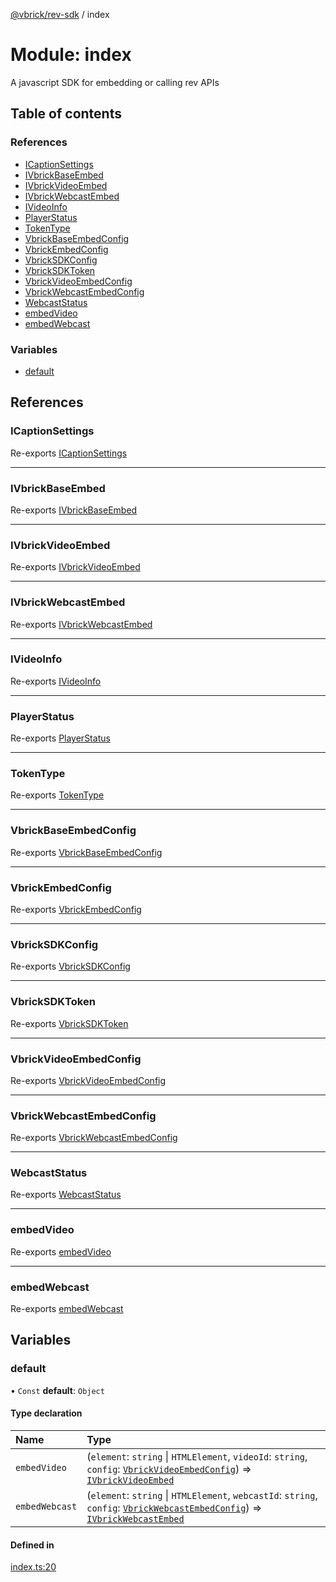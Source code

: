 [@vbrick/rev-sdk](../README.md) / index

# Module: index

A javascript SDK for embedding or calling rev APIs

## Table of contents

### References

- [ICaptionSettings](index.md#icaptionsettings)
- [IVbrickBaseEmbed](index.md#ivbrickbaseembed)
- [IVbrickVideoEmbed](index.md#ivbrickvideoembed)
- [IVbrickWebcastEmbed](index.md#ivbrickwebcastembed)
- [IVideoInfo](index.md#ivideoinfo)
- [PlayerStatus](index.md#playerstatus)
- [TokenType](index.md#tokentype)
- [VbrickBaseEmbedConfig](index.md#vbrickbaseembedconfig)
- [VbrickEmbedConfig](index.md#vbrickembedconfig)
- [VbrickSDKConfig](index.md#vbricksdkconfig)
- [VbrickSDKToken](index.md#vbricksdktoken)
- [VbrickVideoEmbedConfig](index.md#vbrickvideoembedconfig)
- [VbrickWebcastEmbedConfig](index.md#vbrickwebcastembedconfig)
- [WebcastStatus](index.md#webcaststatus)
- [embedVideo](index.md#embedvideo)
- [embedWebcast](index.md#embedwebcast)

### Variables

- [default](index.md#default)

## References

### ICaptionSettings

Re-exports [ICaptionSettings](../interfaces/embed_IVbrickApi.ICaptionSettings.md)

___

### IVbrickBaseEmbed

Re-exports [IVbrickBaseEmbed](../interfaces/embed_IVbrickApi.IVbrickBaseEmbed.md)

___

### IVbrickVideoEmbed

Re-exports [IVbrickVideoEmbed](../interfaces/embed_IVbrickApi.IVbrickVideoEmbed.md)

___

### IVbrickWebcastEmbed

Re-exports [IVbrickWebcastEmbed](../interfaces/embed_IVbrickApi.IVbrickWebcastEmbed.md)

___

### IVideoInfo

Re-exports [IVideoInfo](../interfaces/embed_IVbrickApi.IVideoInfo.md)

___

### PlayerStatus

Re-exports [PlayerStatus](../enums/embed_PlayerStatus.PlayerStatus.md)

___

### TokenType

Re-exports [TokenType](../enums/VbrickSDK.TokenType.md)

___

### VbrickBaseEmbedConfig

Re-exports [VbrickBaseEmbedConfig](../interfaces/embed_VbrickEmbedConfig.VbrickBaseEmbedConfig.md)

___

### VbrickEmbedConfig

Re-exports [VbrickEmbedConfig](embed_VbrickEmbedConfig.md#vbrickembedconfig)

___

### VbrickSDKConfig

Re-exports [VbrickSDKConfig](../interfaces/VbrickSDK.VbrickSDKConfig.md)

___

### VbrickSDKToken

Re-exports [VbrickSDKToken](../interfaces/VbrickSDK.VbrickSDKToken.md)

___

### VbrickVideoEmbedConfig

Re-exports [VbrickVideoEmbedConfig](../interfaces/embed_VbrickEmbedConfig.VbrickVideoEmbedConfig.md)

___

### VbrickWebcastEmbedConfig

Re-exports [VbrickWebcastEmbedConfig](../interfaces/embed_VbrickEmbedConfig.VbrickWebcastEmbedConfig.md)

___

### WebcastStatus

Re-exports [WebcastStatus](../enums/embed_WebcastStatus.WebcastStatus.md)

___

### embedVideo

Re-exports [embedVideo](embed_EmbedVideo.md#embedvideo)

___

### embedWebcast

Re-exports [embedWebcast](embed_EmbedWebcast.md#embedwebcast)

## Variables

### default

• `Const` **default**: `Object`

#### Type declaration

| Name | Type |
| :------ | :------ |
| `embedVideo` | (`element`: `string` \| `HTMLElement`, `videoId`: `string`, `config`: [`VbrickVideoEmbedConfig`](../interfaces/embed_VbrickEmbedConfig.VbrickVideoEmbedConfig.md)) => [`IVbrickVideoEmbed`](../interfaces/embed_IVbrickApi.IVbrickVideoEmbed.md) |
| `embedWebcast` | (`element`: `string` \| `HTMLElement`, `webcastId`: `string`, `config`: [`VbrickWebcastEmbedConfig`](../interfaces/embed_VbrickEmbedConfig.VbrickWebcastEmbedConfig.md)) => [`IVbrickWebcastEmbed`](../interfaces/embed_IVbrickApi.IVbrickWebcastEmbed.md) |

#### Defined in

[index.ts:20](https://github.com/vbrick/rev-sdk-js/blob/a752b53/src/index.ts#L20)
